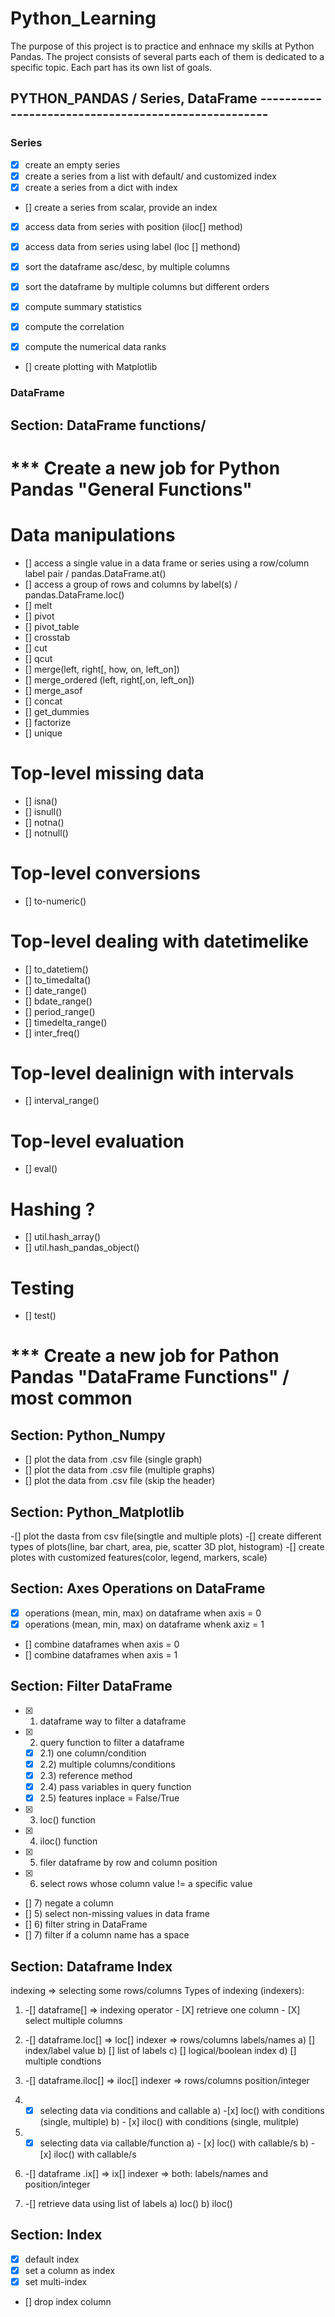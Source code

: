 
# Python_Learning

The purpose of this project is to practice and enhnace my skills at Python Pandas.
The project consists of several parts each of them is dedicated to a specific topic.
Each part has its own list of goals.

## PYTHON_PANDAS / Series, DataFrame       ----------------------------------------------------
### Series
- [x] create an empty series
- [x] create a series from a list with default/ and customized index
- [x] create a series from a dict with index 
- [] create a series from scalar, provide an index
- [x] access data  from series with position (iloc[] method)
- [x] access data from series using label (loc [] methond)
- [x] sort the dataframe asc/desc, by multiple columns 
- [x] sort the dataframe by multiple columns but different orders


- [x] compute summary statistics
- [x] compute the correlation
- [x] compute the numerical data ranks
- [] create plotting with Matplotlib


### DataFrame
## Section: DataFrame functions/

# *** Create a new job for Python Pandas "General Functions"
# Data manipulations
- [] access a single value in a data frame or series using a row/column label pair / pandas.DataFrame.at()
- [] access a group of rows and columns by label(s) / pandas.DataFrame.loc()
- [] melt
- [] pivot
- [] pivot_table
- [] crosstab
- [] cut
- [] qcut
- [] merge(left, right[, how, on, left_on])
- [] merge_ordered (left, right[,on, left_on])
- [] merge_asof
- [] concat
- [] get_dummies
- [] factorize
- [] unique
# Top-level missing data
- [] isna()
- [] isnull()
- [] notna()
- [] notnull()

# Top-level conversions
- [] to-numeric()

# Top-level dealing with datetimelike
- [] to_datetiem()
- [] to_timedalta()
- [] date_range()
- [] bdate_range()
- [] period_range()
- [] timedelta_range()
- [] inter_freq()

# Top-level dealinign with intervals
- [] interval_range()

# Top-level evaluation
- [] eval()

# Hashing ?
- [] util.hash_array()
- [] util.hash_pandas_object()

# Testing
- [] test()

# *** Create a new job for Pathon Pandas "DataFrame Functions" / most common



## Section: Python_Numpy
- [] plot the data from .csv file (single graph)
- [] plot the data from .csv file (multiple graphs)
- [] plot the data from .csv file (skip the header)


## Section: Python_Matplotlib
-[] plot the dasta from csv file(singtle and multiple plots)
-[] create different types of plots(line, bar chart, area, pie, scatter 3D plot, histogram)
-[] create plotes with customized features(color, legend, markers, scale)

##  Section: Axes Operations on DataFrame 
- [x] operations (mean, min, max) on dataframe when axis = 0 
- [x] operations (mean, min, max) on dataframe whenk axiz = 1
- [] combine dataframes when axis = 0
- [] combine dataframes when axis = 1

## Section: Filter DataFrame
- [x] 1) dataframe way to filter a dataframe

- [x] 2) query function to filter a dataframe
    - [x] 2.1) one column/condition
    - [x] 2.2) multiple columns/conditions
    - [x] 2.3) reference method 
    - [x] 2.4) pass variables in query function
    - [x] 2.5) features inplace = False/True

- [x] 3) loc() function


- [x] 4) iloc() function
- [x] 5) filer dataframe by row and column position
- [x] 6) select rows whose column value != a specific value
- []  7) negate a column
- []  5) select non-missing values in data frame
- []  6) filter string in DataFrame
- []  7) filter if a column name has a space

## Section:  Dataframe Index
indexing => selecting some rows/columns
Types of indexing (indexers):
1) -[] dataframe[] => indexing operator
        - [X] retrieve one column
        - [X] select multiple columns

2) -[] dataframe.loc[] => loc[] indexer => rows/columns labels/names
        a) [] index/label value
        b) [] list of labels
        c) [] logical/boolean index
        d) [] multiple condtions

3) -[] dataframe.iloc[] => iloc[] indexer => rows/columns position/integer

4) -[x] selecting data via conditions and callable
        a) -[x] loc() with conditions (single, multiple)
        b) - [x] iloc() with conditions (single, mulitple)
5) -[x] selecting data via callable/function
        a) - [x] loc() with callable/s
        b) - [x] iloc() with callable/s
        
6) -[] dataframe .ix[] => ix[] indexer => both: labels/names and position/integer

7) -[] retrieve data using list of labels
        a) loc()
        b) iloc()
## Section: Index 
- [x] default index 
- [x] set a column as index
- [x] set multi-index
- [] drop index column





